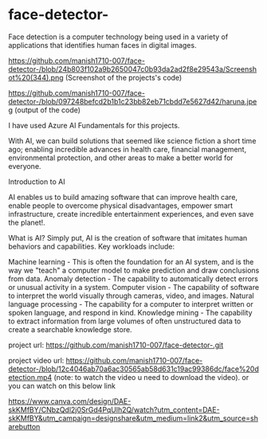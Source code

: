 # face-detector-
Face detection is a computer technology being used in a variety of applications that identifies human faces in digital images.




https://github.com/manish1710-007/face-detector-/blob/24b803f102a9b2650047c0b93da2ad2f8e29543a/Screenshot%20(344).png (Screenshot of the projects's code)

https://github.com/manish1710-007/face-detector-/blob/097248befcd2b1b1c23bb82eb71cbdd7e5627d42/haruna.jpeg (output of the code)




I have used Azure AI Fundamentals for this projects.

With AI, we can build solutions that seemed like science fiction a short time ago; enabling incredible advances in health care, financial management, environmental protection, and other areas to make a better world for everyone.


Introduction to AI

AI enables us to build amazing software that can improve health care, enable people to overcome physical disadvantages, empower smart infrastructure, create incredible entertainment experiences, and even save the planet!.

What is AI?
Simply put, AI is the creation of software that imitates human behaviors and capabilities. Key workloads include:

Machine learning - This is often the foundation for an AI system, and is the way we "teach" a computer model to make prediction and draw conclusions from data.
Anomaly detection - The capability to automatically detect errors or unusual activity in a system.
Computer vision - The capability of software to interpret the world visually through cameras, video, and images.
Natural language processing - The capability for a computer to interpret written or spoken language, and respond in kind.
Knowledge mining - The capability to extract information from large volumes of often unstructured data to create a searchable knowledge store.



project url: https://github.com/manish1710-007/face-detector-.git

project video url: https://github.com/manish1710-007/face-detector-/blob/12c4046ab70a6ac30565ab58d631c19ac99386dc/face%20detection.mp4
(note: to watch the video u need to download the video).  or you can watch on this below link

https://www.canva.com/design/DAE-skKMfBY/CNbzQdl2j0SrGd4PqUlh2Q/watch?utm_content=DAE-skKMfBY&utm_campaign=designshare&utm_medium=link2&utm_source=sharebutton




